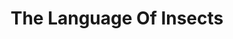 ---
layout: comic
title: The Language Of Insects
alt: Really I can speak a lot of animal languages.
image: firefly.png
comment: [{'date': '20th Mar 2019, 9:00 AM', 'username': 'bria', 'comment': 'Who is that mysterious yet strangely familiar character?  Why is my hair brown?  Am I wearing a SKIRT?  I&#039;ve been posting these comics for five years now!  But the truth is, I made comics even before then... yes there is an icrywhileusleep v 0.1, and this is a remake of &lt;a href=&quot;https://icrywhileusleep.livejournal.com/20923.html&quot;&gt;one of them&lt;/a&gt;, selected to be redrawn by my &lt;a href=&quot;https://www.patreon.com/icrywhileusleep&quot;&gt; patrons.&lt;/a&gt;  You can see that my drawing skill used to be EVEN WORSE!'}]
---